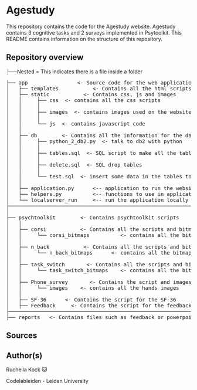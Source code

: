 # Agestudy
This repository contains the code for the Agestudy website.
Agestudy contains 3 cognitive tasks and 2 surveys implemented in Psytoolkit.
This README contains information on the structure of this repository.

## Repository overview
├──Nested =  This indicates there is a file inside a folder  
<pre>
├── app                <- Source code for the web application     
│   ├── templates           <- Contains all the html scripts
│   ├── static           <- Contains css, js and images
│   │     ├── css  <- contains all the css scripts
│   │     │                
│   │     ├── images  <- contains images used on the website including favicon
│   │     │     
│   │     └── js  <- contains javascript code
│   │     
│   ├── db        <- Contains all the information for the database
│   │     ├── python_2_db2.py  <- talk to db2 with python
│   │     │                
│   │     ├── tables.sql  <- SQL script to make all the tables
│   │     │     
│   │     ├── delete.sql  <- SQL drop tables
│   │     │     
│   │     └── test.sql  <- insert some data in the tables to test them
│   │
│   ├── application.py      <-- application to run the website
│   ├── helpers.py          <-- functions to use in application.py
│   └── localserver_run     <-- run the application locally
├────────────────────────────────────────────────────────────────────────────────────
│              
├── psychtoolkit        <- Contains psychtoolkit scripts
│   │
│   ├── corsi           <- Contains all the scripts and bitmaps for corsi
│   │     └── corsi_bitmaps          <- contains all the bitmaps used for corsi
│   │
│   ├── n_back           <- Contains all the scripts and bitmaps for n-back
│   │     └── n_back_bitmaps      <- contains all the bitmaps used for N-back
│   │
│   ├── task_switch       <- Contains all the scripts and bitmaps for task switching
│   │     └── task_switch_bitmaps    <- contains all the bitmaps used for task_switch
│   │
│   ├── Phone_survey       <- Contains the script and images for the phone survey       
│   │     └── images    <- contains all the hands images
│   │
│   ├── SF-36      <- Contains the script for the SF-36
│   ├── Feedback     <- Contains the script for the feedback survey
├────────────────────────────────────────────────────────────────────────────────────
├── reports   <- Contains files such as feedback or powerpoints
</pre>
## Sources

## Author(s)
Ruchella Kock :cat:

Codelableiden - Leiden University
